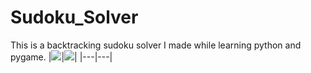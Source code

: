 # Sudoku_Solver
This is a backtracking sudoku solver I made while learning python and pygame. 
|![](https://i.imgur.com/dX0AYXf.png)|![](https://i.imgur.com/GiYRxKL.png)|
|---|---|
